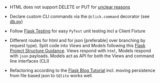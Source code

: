 * HTML does not support DELETE or PUT for [unclear reasons][html-delete]

* Declare custom CLI commands via the ``@click.command`` decorator (see [db.py](app/db.py))

* Follow [Flask Testing] for easy ``PyTest`` unit testing incl a Client Fixture

* Different routes for html and for json [preferable] over branching by request type). Split code into
_Views_ and _Models_ following this [Flask Project Structure Guidance]. Views respond
with ``html``, Models respond with ``json`` payloads. Models act as API for both the Views and command line interfaces (CLI)

* Refactoring according to the [Flask Blog Tutorial] incl. moving
persistence from file based json to ``SQlite`` works well.


[Flask Testing]: https://flask.palletsprojects.com/en/1.1.x/testing/
[Flask Project Structure Guidance]: https://exploreflask.com/en/latest/organizing.html
[html-delete]: https://softwareengineering.stackexchange.com/a/211790 
[json-routing]: https://stackoverflow.com/questions/49631072/how-to-return-also-json-and-render-template-in-flask
[Flask Blog Tutorial]: https://flask.palletsprojects.com/en/1.1.x/tutorial/